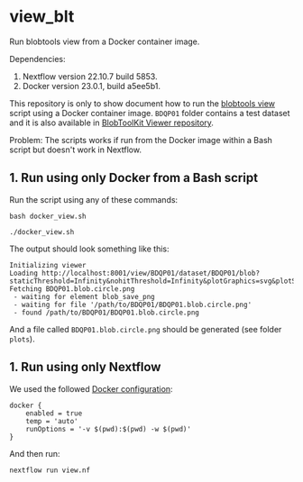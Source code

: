 # view_blt

Run blobtools view from a Docker container image. 

Dependencies: 

1. Nextflow version 22.10.7 build 5853.
2. Docker version 23.0.1, build a5ee5b1. 

This repository is only to show document how to run the [blobtools view](https://github.com/blobtoolkit/blobtoolkit/blob/main/src/blobtools/lib/view.py) script using 
a Docker container image. `BDQP01` folder contains a test dataset and it is also available in [BlobToolKit Viewer repository](https://github.com/blobtoolkit/viewer). 

Problem: The scripts works if run from the Docker image within a Bash script but doesn't work in Nextflow.

## 1. Run using only Docker from a Bash script

Run the script using any of these commands: 

```
bash docker_view.sh
```

```
./docker_view.sh
```

The output should look something like this: 

```
Initializing viewer
Loading http://localhost:8001/view/BDQP01/dataset/BDQP01/blob?staticThreshold=Infinity&nohitThreshold=Infinity&plotGraphics=svg&plotShape=circle&largeFonts=true
Fetching BDQP01.blob.circle.png
 - waiting for element blob_save_png
 - waiting for file '/path/to/BDQP01/BDQP01.blob.circle.png'
 - found /path/to/BDQP01/BDQP01.blob.circle.png
```

And a file called `BDQP01.blob.circle.png` should be generated (see folder `plots`).


## 1. Run using only Nextflow

We used the followed [Docker configuration](https://www.nextflow.io/docs/latest/config.html#scope-docker):

```
docker {
    enabled = true
    temp = 'auto'
    runOptions = '-v $(pwd):$(pwd) -w $(pwd)'
}
```

And then run:

```
nextflow run view.nf
```




